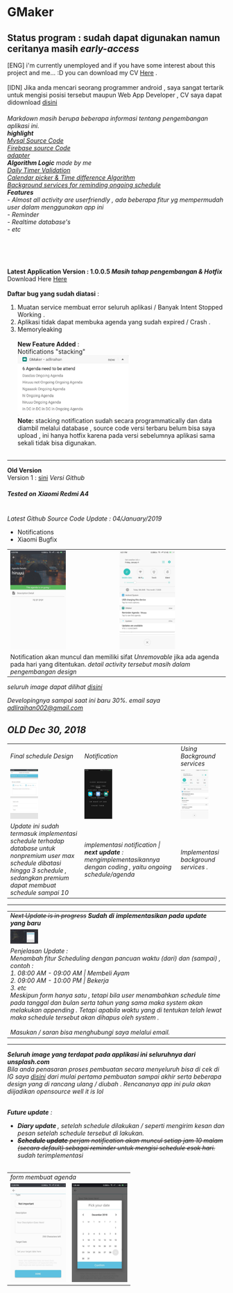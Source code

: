 # GMaker

<h2> Status program : sudah dapat digunakan namun ceritanya masih <i>early-access</i></h2>

  [ENG] i'm currently unemployed and if you have some interest about this project and me... :D you can download my CV <a href="https://drive.google.com/file/d/1aZu-g-dcCRRNkIuIkw8UY6iOQNatvor9/view?usp=sharing">Here</a> . 
  <br><br>
  [IDN]
 Jika anda mencari seorang programmer android , saya sangat tertarik untuk mengisi posisi tersebut maupun Web App Developer , CV saya dapat didownload <a href="https://drive.google.com/file/d/1aZu-g-dcCRRNkIuIkw8UY6iOQNatvor9/view?usp=sharing">disini</a>


<h6>
Markdown masih berupa beberapa informasi tentang pengembangan aplikasi ini.<br>
<b>highlight</b><br>
<a href="https://github.com/Thibobs/GMaker/tree/master/app/src/main/java/later/corporation/adliraihan/gmaker">Mysql Source Code</a><br>
<a href="https://github.com/Thibobs/GMaker/tree/master/app/src/main/java/later/corporation/adliraihan/gmaker/firebase">Firebase source Code</a><br>
<a href="https://github.com/Thibobs/GMaker/tree/master/app/src/main/java/later/corporation/adliraihan/gmaker/adapter">adapter</a><br>
<b>Algorithm Logic</b> made by me<br>
<a href="https://github.com/Thibobs/GMaker/blob/master/app/src/main/java/later/corporation/adliraihan/gmaker/firebase/CreateDailyFunctionTimer.kt">Daily Timer Validation</a><br>
<a href="https://github.com/Thibobs/GMaker/blob/master/app/src/main/java/later/corporation/adliraihan/gmaker/firebase/">Calendar picker & Time difference Algorithm</a><br>
<a href="https://github.com/Thibobs/GMaker/blob/master/app/src/main/java/later/corporation/adliraihan/gmaker/firebase/">Background services for reminding ongoing schedule</a><br>
  <b>Features</b><br>
  - Almost all activity are userfriendly , ada beberapa fitur yg mempermudah user dalam menggunakan app ini<br>
  - Reminder<br>
  - Realtime database's<br>
  - etc<br>
</h6><br><br>

  <b>Latest Application Version : 1.0.0.5 <i> Masih tahap pengembangan & Hotfix</i></b><br>
  Download Here <a href="https://drive.google.com/open?id=1UUeeY85cbfOyiGq5a7be5L2AY8ZO7V1I">Here</a><br><br>
  <b>Daftar bug yang sudah diatasi</b> :<br>
 1. Muatan service membuat error seluruh aplikasi / Banyak Intent Stopped Working . <br>
 2. Aplikasi tidak dapat membuka agenda yang sudah expired / Crash .<br>
3.  Memoryleaking <br><br>
  <b>New Feature Added</b> :<Br>
  Notifications "stacking" <br>
  <img src="aplikasi_image/UpdateDadakan.jpg" width="256px"><br>
  <b>Note:</b>
  stacking notification sudah secara programmatically dan data diambil melalui database , source code versi terbaru belum bisa saya upload , ini hanya hotfix karena pada versi sebelumnya aplikasi sama sekali tidak bisa digunakan.<br><br>
  <hr/>
  <b>Old Version</b><br>
  Version 1 : <a href="https://drive.google.com/file/d/1qJd5-rkZunbi-uSx3f0LNGeYgkPpgjd0/view">sini</a> <i>Versi Github</i><br>
  
  <h5>Tested on Xiaomi Redmi A4</h5>
  <br>
  <i>Latest Github Source Code Update : 04/January/2019</i>
  <ul>
  <li>Notifications</li>
  <li>Xiaomi Bugfix</li>
  </ul>

<table>
  <tr>
  <td><img src="aplikasi_image/NotificationUpdate_1.jpg" width="128px"></td>
  <td><img src="aplikasi_image/NotificationUpdate_2.jpg" width="128px"></td>
  </tr>
  <tr>
    <td colspan="2">Notification akan muncul dan memiliki sifat <i>Unremovable</i> jika ada agenda pada hari yang ditentukan. <i>detail activity tersebut masih dalam pengembangan design</i></td>
  </tr>
  </table>

<i>seluruh image dapat dilihat  <a href="https://github.com/Thibobs/GMaker/tree/master/aplikasi_image">disini</a>

Developingnya sampai saat ini baru 30%.
email saya adliraihan002@gmail.com

<h2>OLD Dec 30, 2018</h2>
<h6>
<table>
  <tr>
    <td>Final schedule Design</td>
    <td>Notification</td>
    <td>Using Background services</td>
  </tr>
  
  <tr>
  <td><img src="aplikasi_image/ServicesNotification.png" width="64px"></td>
  <td><img src="aplikasi_image/notification_1.png" width="64px"></td>
  <td><img src="aplikasi_image/notificationwithServices.png" width="64px"></td>
  </tr>
  
  <tr>
    <td>Update ini sudah termasuk implementasi schedule terhadap database <i>untuk nonpremium user max schedule dibatasi hingga 3 schedule , sedangkan premium dapat membuat schedule sampai 10</td>
  <td>implementasi notification | <b>next update</b> : mengimplementasikannya dengan coding , yaitu ongoing schedule/agenda</td>
  <td>Implementasi background services .</td>
  </tr>
  </table>
<hr/>
<table>
  <tr>
    <td><s>Next Update is in progress</s> <b>Sudah di implementasikan pada update yang baru</b></td>
  </tr>
  <tr>
    <td><img src="aplikasi_image/1546094694914.jpg" width="64px"></td>
  </tr>
  <tr>
    <td>
      Penjelasan Update :<br>
      Menambah fitur Scheduling dengan pancuan waktu (dari) dan (sampai) ,<br>
      contoh : <br>
         1. 08:00 AM - 09:00 AM | Membeli Ayam <br>
         2. 09:00 AM - 10:00 PM | Bekerja <br>
         3. etc<br>
      Meskipun form hanya satu , tetapi bila user menambahkan schedule time pada tanggal dan bulan serta tahun yang sama
      maka system akan melakukan appending . Tetapi apabila waktu yang di tentukan telah lewat maka schedule tersebut
      akan dihapus oleh system .  
      <br><br>
      Masukan / saran bisa menghubungi  saya melalui email. 
    </td>
  </tr>
</table>
<hr/>
<i><b>Seluruh image yang terdapat pada applikasi ini seluruhnya dari unsplash.com</b></i>
<br>
Bila anda penasaran proses pembuatan secara menyeluruh bisa di cek di IG saya <a href="https://www.instagram.com/adli.raihan/">disini</a>
dari mulai pertama pembuatan sampai akhir serta beberapa design yang di rancang ulang / diubah . Rencananya app ini pula akan diijadikan opensource <i> well it is lol </i>
<br><br>

<b>Future update</b> :
- <b>Diary update </b> , setelah schedule dilakukan / seperti mengirim kesan dan pesan setelah schedule tersebut di lakukan.
- <s><b>Schedule update</b> perjam notification akan muncul setiap jam 10 malam (<i>secara default</i>) sebagai reminder untuk mengisi schedule esok hari.</s> <i>sudah terimplementasi</i>
<br><br>
<center>
<table>
  <tr>
    <td colspan="2">form membuat agenda</td>
  </tr>
  <tr>
    <td><img src="aplikasi_image/4.jpg" width="128px"></td>
    <td><img src="aplikasi_image/25438.jpg" width="128px"></td>
  </tr>
</table>
</center>
</h6>
